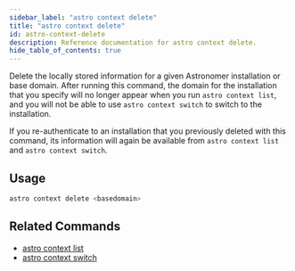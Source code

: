 ```yaml
---
sidebar_label: "astro context delete"
title: "astro context delete"
id: astro-context-delete
description: Reference documentation for astro context delete.
hide_table_of_contents: true
---
```


Delete the locally stored information for a given Astronomer installation or base domain. After running this command, the domain for the installation that you specify will no longer appear when you run `astro context list`, and you will not be able to use `astro context switch` to switch to the installation.

If you re-authenticate to an installation that you previously deleted with this command, its information will again be available from `astro context list` and `astro context switch`.

## Usage

```sh
astro context delete <basedomain>
```

## Related Commands

- [astro context list](cli/astro-context-list.md)
- [astro context switch](cli/astro-context-switch.md)
